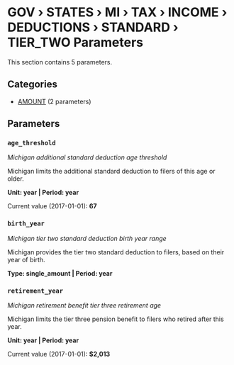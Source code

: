 # GOV › STATES › MI › TAX › INCOME › DEDUCTIONS › STANDARD › TIER_TWO Parameters

This section contains 5 parameters.

## Categories

- [AMOUNT](amount/index.md) (2 parameters)

## Parameters

### `age_threshold`
*Michigan additional standard deduction age threshold*

Michigan limits the additional standard deduction to filers of this age or older.

**Unit: year | Period: year**

Current value (2017-01-01): **67**


### `birth_year`
*Michigan tier two standard deduction birth year range*

Michigan provides the tier two standard deduction to filers, based on their year of birth.

**Type: single_amount | Period: year**


### `retirement_year`
*Michigan retirement benefit tier three retirement age*

Michigan limits the tier three pension benefit to filers who retired after this year.

**Unit: year | Period: year**

Current value (2017-01-01): **$2,013**

